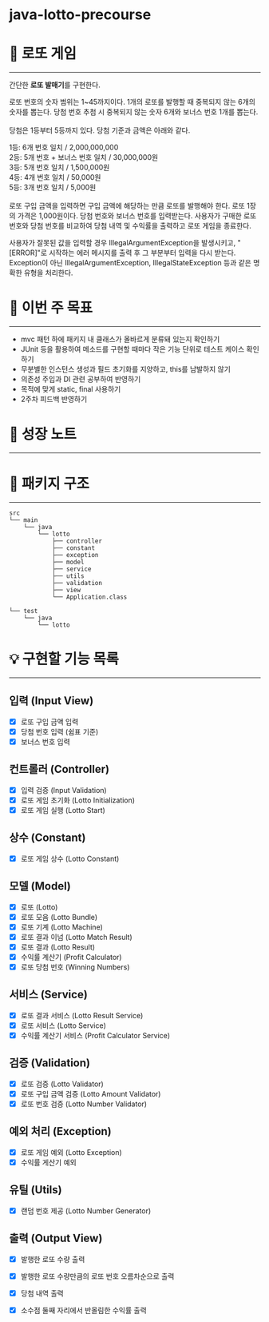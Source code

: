# java-lotto-precourse

# 🎰 로또 게임
* * *
간단한 **로또 발매기**를 구현한다.

로또 번호의 숫자 범위는 1~45까지이다.
1개의 로또를 발행할 때 중복되지 않는 6개의 숫자를 뽑는다.
당첨 번호 추첨 시 중복되지 않는 숫자 6개와 보너스 번호 1개를 뽑는다.
<br> <br>당첨은 1등부터 5등까지 있다. 당첨 기준과 금액은 아래와 같다.

1등: 6개 번호 일치 / 2,000,000,000
<br>
2등: 5개 번호 + 보너스 번호 일치 / 30,000,000원
<br>
3등: 5개 번호 일치 / 1,500,000원
<br>
4등: 4개 번호 일치 / 50,000원
<br>
5등: 3개 번호 일치 / 5,000원
<br> <br>
로또 구입 금액을 입력하면 구입 금액에 해당하는 만큼 로또를 발행해야 한다.
로또 1장의 가격은 1,000원이다.
당첨 번호와 보너스 번호를 입력받는다.
사용자가 구매한 로또 번호와 당첨 번호를 비교하여 당첨 내역 및 수익률을 출력하고 로또 게임을 종료한다.


사용자가 잘못된 값을 입력할 경우 IllegalArgumentException을 발생시키고, "[ERROR]"로 시작하는 에러 메시지를 출력 후 그 부분부터 입력을 다시 받는다.
Exception이 아닌 IllegalArgumentException, IllegalStateException 등과 같은 명확한 유형을 처리한다.

# 🎯 이번 주 목표
* * *
* mvc 패턴 하에 패키지 내 클래스가 올바르게 분류돼 있는지 확인하기
* JUnit 등을 활용하여 메소드를 구현할 때마다 작은 기능 단위로 테스트 케이스 확인하기
* 무분별한 인스턴스 생성과 필드 초기화를 지양하고, this를 남발하지 않기
* 의존성 주입과 DI 관련 공부하여 반영하기
* 목적에 맞게 static, final 사용하기
* 2주차 피드백 반영하기

# 🌱 성장 노트
* * *


# 🧩 패키지 구조
* * *
```
src
└── main
    └── java
        └── lotto
            ├── controller
            ├── constant
            ├── exception
            ├── model
            ├── service
            ├── utils
            ├── validation
            ├── view
            └── Application.class

└── test
    └── java
        └── lotto
```


# 💡 구현할 기능 목록
* * *

## 입력 (Input View)
 - [x] 로또 구입 금액 입력
 - [x] 당첨 번호 입력 (쉼표 기준)
 - [x] 보너스 번호 입력

## 컨트롤러 (Controller)
 - [x] 입력 검증 (Input Validation)
 - [x] 로또 게임 초기화 (Lotto Initialization)
 - [x] 로또 게임 실행 (Lotto Start)

## 상수 (Constant)
- [x] 로또 게임 상수 (Lotto Constant)

## 모델 (Model)
 - [x] 로또 (Lotto)
 - [x] 로또 모음 (Lotto Bundle)
 - [x] 로또 기계 (Lotto Machine)
 - [x] 로또 결과 이넘 (Lotto Match Result)
 - [x] 로또 결과 (Lotto Result)
 - [x] 수익률 계산기 (Profit Calculator)
 - [x] 로또 당첨 번호 (Winning Numbers)

## 서비스 (Service)
 - [x] 로또 결과 서비스 (Lotto Result Service)
 - [x] 로또 서비스 (Lotto Service)
 - [x] 수익률 계산기 서비스 (Profit Calculator Service)

## 검증 (Validation)
 - [x] 로또 검증 (Lotto Validator)
 - [x] 로또 구입 금액 검증 (Lotto Amount Validator)
 - [x] 로또 번호 검증 (Lotto Number Validator)

## 예외 처리 (Exception)
 - [x] 로또 게임 예외 (Lotto Exception)
 - [x] 수익률 게산기 예외

## 유틸 (Utils)
 - [x] 랜덤 번호 제공 (Lotto Number Generator)

## 출력 (Output View)
 - [x] 발행한 로또 수량 출력
 - [x] 발행한 로또 수량만큼의 로또 번호 오름차순으로 출력
 - [x] 당첨 내역 출력
 - [x] 소수점 둘째 자리에서 반올림한 수익률 출력

